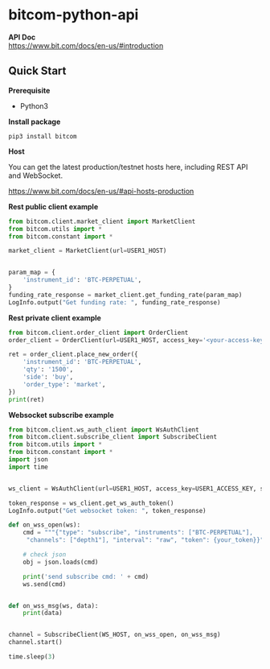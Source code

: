 # bitcom-python-api

**API Doc**  
https://www.bit.com/docs/en-us/#introduction

## Quick Start

**Prerequisite**

- Python3


**Install package**

```shell
pip3 install bitcom
```

**Host**

You can get the latest production/testnet hosts here, including REST API and WebSocket.

https://www.bit.com/docs/en-us/#api-hosts-production

**Rest public client example**

```python
from bitcom.client.market_client import MarketClient
from bitcom.utils import *
from bitcom.constant import *

market_client = MarketClient(url=USER1_HOST)


param_map = {
    'instrument_id': 'BTC-PERPETUAL',
}
funding_rate_response = market_client.get_funding_rate(param_map)
LogInfo.output("Get funding rate: ", funding_rate_response)
```

**Rest private client example**  

```python
from bitcom.client.order_client import OrderClient
order_client = OrderClient(url=USER1_HOST, access_key='<your-access-key>', secret_key='<your-secret-key>')

ret = order_client.place_new_order({
    'instrument_id': 'BTC-PERPETUAL',
    'qty': '1500',
    'side': 'buy',
    'order_type': 'market',
})
print(ret)
```

**Websocket subscribe example**

```python
from bitcom.client.ws_auth_client import WsAuthClient
from bitcom.client.subscribe_client import SubscribeClient
from bitcom.utils import *
from bitcom.constant import *
import json
import time


ws_client = WsAuthClient(url=USER1_HOST, access_key=USER1_ACCESS_KEY, secret_key=USER1_SECRET_KEY)

token_response = ws_client.get_ws_auth_token()
LogInfo.output("Get websocket token: ", token_response)

def on_wss_open(ws):
    cmd = """{"type": "subscribe", "instruments": ["BTC-PERPETUAL"],
     "channels": ["depth1"], "interval": "raw", "token": {your_token}}"""

    # check json
    obj = json.loads(cmd)

    print('send subscribe cmd: ' + cmd)
    ws.send(cmd)


def on_wss_msg(ws, data):
    print(data)


channel = SubscribeClient(WS_HOST, on_wss_open, on_wss_msg)
channel.start()

time.sleep(3)
```



